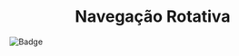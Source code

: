 
<h1 align="center"> Navegação Rotativa </h1>

![Badge](https://img.shields.io/static/v1?label=DEV&message=Tamila&color=4B0082&style=flat&logo=)
  





 
